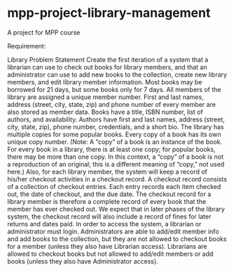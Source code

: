 # mpp-project-library-management

A project for MPP course 

Requirement:

Library Problem Statement
Create the first iteration of a system that a librarian can use to check out books for library members, and that an administrator can use to add new books to the collection, create new library members, and edit library member information.
Most books may be borrowed for 21 days, but some books only for 7 days.
All members of the library are assigned a unique member number. First and last names, address (street, city, state, zip) and phone number of every member are also stored as member data.
Books have a title, ISBN number, list of authors, and availability. Authors have first and last names, address (street, city, state, zip), phone number, credentials, and a short bio.
The library has multiple copies for some popular books. Every copy of a book has its own unique copy number. (Note: A “copy” of a book is an instance of the book. For every book in a library, there is at least one copy; for popular books, there may be more than one copy. In this context, a “copy” of a book is not a reproduction of an original; this is a different meaning of “copy,” not used here.)
Also, for each library member, the system will keep a record of his/her checkout activities in a checkout record. A checkout record consists of a collection of checkout entries. Each entry records each item checked out, the date of checkout, and the due date. The checkout record for a library member is therefore a complete record of every book that the member has ever checked out. We expect that in later phases of the library system, the checkout record will also include a record of fines for later returns and dates paid.
In order to access the system, a librarian or administrator must login. Administrators are able to add/edit member info and add books to the collection, but they are not allowed to checkout books for a member (unless they also have Librarian access). Librarians are allowed to checkout books but not allowed to add/edit members or add books (unless they also have Administrator access).
